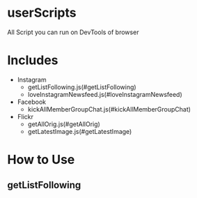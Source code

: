 # userScripts
All Script you can run on DevTools of browser

# Includes
* Instagram
  * getListFollowing.js(#getListFollowing)
  * loveInstagramNewsfeed.js(#loveInstagramNewsfeed)
* Facebook
  * kickAllMemberGroupChat.js(#kickAllMemberGroupChat)
* Flickr
  * getAllOrig.js(#getAllOrig)
  * getLatestImage.js(#getLatestImage)
  
# How to Use

## getListFollowing
